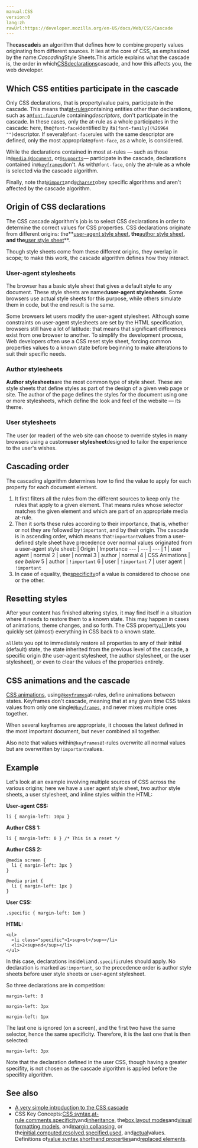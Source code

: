 ```yaml
---
manual:CSS
version:0
lang:zh
rawUrl:https://developer.mozilla.org/en-US/docs/Web/CSS/Cascade
---
```






The**cascade**is an algorithm that defines how to combine property values originating from different sources. It lies at the core of CSS, as emphasized by the name:*Cascading*Style Sheets.This article explains what the cascade is, the order in which[CSS](%143 "CSS: CSS (Cascading Style Sheets) is a declarative language that controls how webpages look in the browser.")[declarations](%4486 "")cascade, and how this affects you, the web developer.


## Which CSS entities participate in the cascade<a name="Which_CSS_entities_participate_in_the_cascade"></a>


Only CSS declarations, that is property/value pairs, participate in the cascade. This means that[at-rules](%4443 "")containing entities other than declarations, such as a[`@font-face`](%26965 "The @font-face CSS at-rule specifies a custom font with which to display text; the font can be loaded from either a remote server or the user's own computer.")rule containing*descriptors*, don&#39;t participate in the cascade. In these cases, only the at-rule as a whole participates in the cascade: here, the`@font-face`identified by its`[font-family](%26964 "")`descriptor. If several`@font-face`rules with the same descriptor are defined, only the most appropriate`@font-face`, as a whole, is considered.



While the declarations contained in most at-rules — such as those in[`@media`](%14285 "The @media CSS at-rule can be used to apply part of a style sheet based on the result of one or more media queries."),[`@document`](%33623 "The @document CSS at-rule restricts the style rules contained within it based on the URL of the document. It is designed primarily for user-defined style sheets, though it can be used on author-defined style sheets, too."), or[`@supports`](%14303 "The @supports CSS at-rule lets you specify declarations that depend on a browser's support for one or more specific CSS features. This is called a feature query. The rule may be placed at the top level of your code or nested inside any other conditional group at-rule.")— participate in the cascade, declarations contained in[`@keyframes`](%4482 "The @keyframes CSS at-rule controls the intermediate steps in a CSS animation sequence by defining styles for keyframes (or waypoints) along the animation sequence.")don&#39;t. As with`@font-face`, only the at-rule as a whole is selected via the cascade algorithm.



Finally, note that[`@import`](%33622 "The @import CSS at-rule is used to import style rules from other style sheets. These rules must precede all other types of rules, except @charset rules; as it is not a nested statement, @import cannot be used inside conditional group at-rules.")and[`@charset`](%33621 "The @charset CSS at-rule specifies the character encoding used in the style sheet. It must be the first element in the style sheet and not be preceded by any character; as it is not a nested statement, it cannot be used inside conditional group at-rules. If several @charset at-rules are defined, only the first one is used, and it cannot be used inside a style attribute on an HTML element or inside the <style> element where the character set of the HTML page is relevant.")obey specific algorithms and aren&#39;t affected by the cascade algorithm.


## Origin of CSS declarations<a name="Origin_of_CSS_declarations"></a>


The CSS cascade algorithm&#39;s job is to select CSS declarations in order to determine the correct values for CSS properties. CSS declarations originate from different origins: the**[user-agent style sheet](%36287 "")**, the**[author style sheet](%36288 "")**, and the**[user style sheet](%36289 "")**.



Though style sheets come from these different origins, they overlap in scope; to make this work, the cascade algorithm defines how they interact.


### User-agent stylesheets<a name="User-agent_stylesheets"></a>


The browser has a basic style sheet that gives a default style to any document. These style sheets are named**user-agent stylesheets**. Some browsers use actual style sheets for this purpose, while others simulate them in code, but the end result is the same.



Some browsers let users modify the user-agent stylesheet. Although some constraints on user-agent stylesheets are set by the HTML specification, browsers still have a lot of latitude: that means that significant differences exist from one browser to another. To simplify the development process, Web developers often use a CSS reset style sheet, forcing common properties values to a known state before beginning to make alterations to suit their specific needs.


### Author stylesheets<a name="Author_stylesheets"></a>


**Author stylesheets**are the most common type of style sheet. These are style sheets that define styles as part of the design of a given web page or site. The author of the page defines the styles for the document using one or more stylesheets, which define the look and feel of the website — its theme.


### User stylesheets<a name="User_stylesheets"></a>


The user (or reader) of the web site can choose to override styles in many browsers using a custom**user stylesheet**designed to tailor the experience to the user&#39;s wishes.


## Cascading order<a name="Cascading_order"></a>


The cascading algorithm determines how to find the value to apply for each property for each document element.


1. It first filters all the rules from the different sources to keep only the rules that apply to a given element. That means rules whose selector matches the given element and which are part of an appropriate media at-rule.
1. Then it sorts these rules according to their importance, that is, whether or not they are followed by`!important`, and by their origin. The cascade is in ascending order, which means that`!important`values from a user-defined style sheet have precedence over normal values originated from a user-agent style sheet:
 | Origin | Importance 
 ---  |  ---  |  ---  | 
1 | user agent | normal 
2 | user | normal 
3 | author | normal 
4 | CSS Animations | *see below* 
5 | author | `!important` 
6 | user | `!important` 
7 | user agent | `!important`
1. In case of equality, the[specificity](%32812 "/en-US/docs/CSS/Specificity")of a value is considered to choose one or the other.

## Resetting styles<a name="Resetting_styles"></a>


After your content has finished altering styles, it may find itself in a situation where it needs to restore them to a known state. This may happen in cases of animations, theme changes, and so forth. The CSS property[`all`](%29726 "The all CSS shorthand property sets all of an element's properties (other than unicode-bidi and direction) to their initial or inherited values, or to the values specified in another stylesheet origin.")lets you quickly set (almost) everything in CSS back to a known state.



`all`lets you opt to immediately restore all properties to any of their initial (default) state, the state inherited from the previous level of the cascade, a specific origin (the user-agent stylesheet, the author stylesheet, or the user stylesheet), or even to clear the values of the properties entirely.


## CSS animations and the cascade<a name="CSS_animations_and_the_cascade"></a>


[CSS animations](%3571 "/en-US/docs/CSS/Using_CSS_animations"), using[`@keyframes`](%4482 "The @keyframes CSS at-rule controls the intermediate steps in a CSS animation sequence by defining styles for keyframes (or waypoints) along the animation sequence.")at-rules, define animations between states. Keyframes don&#39;t cascade, meaning that at any given time CSS takes values from only one single[`@keyframes`](%4482 "The @keyframes CSS at-rule controls the intermediate steps in a CSS animation sequence by defining styles for keyframes (or waypoints) along the animation sequence."), and never mixes multiple ones together.



When several keyframes are appropriate, it chooses the latest defined in the most important document, but never combined all together.



Also note that values within`@keyframes`at-rules overwrite all normal values but are overwritten by`!important`values.


## Example<a name="Example"></a>


Let&#39;s look at an example involving multiple sources of CSS across the various origins; here we have a user agent style sheet, two author style sheets, a user stylesheet, and inline styles within the HTML:



**User-agent CSS:**


```
li { margin-left: 10px }
```


**Author CSS 1:**


```
li { margin-left: 0 } /* This is a reset */
```


**Author CSS 2:**


```
@media screen {
  li { margin-left: 3px }
}

@media print {
  li { margin-left: 1px }
}
```


**User CSS:**


```
.specific { margin-left: 1em }
```


**HTML:**


```
<ul>
  <li class="specific">1<sup>st</sup></li>
  <li>2<sup>nd</sup></li>
</ul>
```


In this case, declarations inside`li`and`.specific`rules should apply. No declaration is marked as`!important`, so the precedence order is author style sheets before user style sheets or user-agent stylesheet.



So three declarations are in competition:


```
margin-left: 0
```

```
margin-left: 3px
```

```
margin-left: 1px
```


The last one is ignored (on a screen), and the first two have the same selector, hence the same specificity. Therefore, it is the last one that is then selected:


```
margin-left: 3px
```


Note that the declaration defined in the user CSS, though having a greater specifity, is not chosen as the cascade algorithm is applied before the specifity algorithm.


## See also<a name="See_also"></a>

* [A very simple introduction to the CSS cascade](%32904 "")
* CSS Key Concepts:[CSS syntax](%32857 "Syntax"),[at-rule](%4443 "At-rule"),[comments](%32858 "Comments"),[specificity](%31831 "Specificity")and[inheritance](%28555 "inheritance"), the[box](%32859 "Box model"),[layout modes](%32860 "CSS layout modes")and[visual formatting models](%32861 "Visual formatting model"), and[margin collapsing](%30837 "Margin collapsing"), or the[initial](%28552 "initial value"),[computed](%28556 "computed value"),[resolved](%32862 "resolved value"),[specified](%32863 "specified value"),[used](%32864 "used value"), and[actual](%32865 "actual value")values. Definitions of[value syntax](%28301 "Value definition syntax"),[shorthand properties](%28797 "Shorthand properties")and[replaced elements](%28752 "Replaced element").



